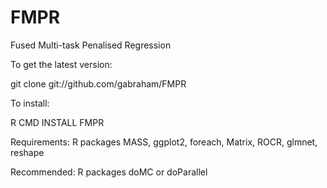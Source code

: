 FMPR
====

Fused Multi-task Penalised Regression

To get the latest version:

git clone git://github.com/gabraham/FMPR

To install:

R CMD INSTALL FMPR

Requirements: R packages  MASS, ggplot2, foreach, Matrix, ROCR, glmnet,
reshape

Recommended: R packages doMC or doParallel

